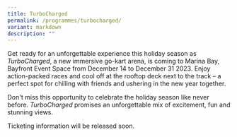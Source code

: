 ```yaml
---
title: TurboCharged
permalink: /programmes/turbocharged/
variant: markdown
description: ""
---
```

Get ready for an unforgettable experience this holiday season as *TurboCharged*, a new immersive go-kart arena, is coming to Marina Bay, Bayfront Event Space from December 14 to December 31 2023. Enjoy action-packed races and cool off at the rooftop deck next to the track – a perfect spot for chilling with friends and ushering in the new year together. 

Don't miss this opportunity to celebrate the holiday season like never before. *TurboCharged* promises an unforgettable mix of excitement, fun and stunning views.

Ticketing information will be released soon.